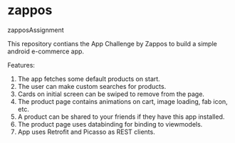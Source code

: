 # zappos
zapposAssignment

This repository contians the App Challenge by Zappos to build a simple android e-commerce app.

Features:
1. The app fetches some default products on start. 
2. The user can make custom searches for products.
3. Cards on initial screen can be swiped to remove from the page.
4. The product page contains animations on cart, image loading, fab icon, etc.
5. A product can be shared to your friends if they have this app installed.
6. The product page uses databinding for binding to viewmodels.
7. App uses Retrofit and Picasso as REST clients.
